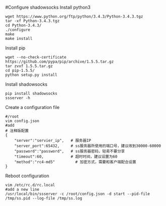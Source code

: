 #Configure shadowsocks
Install python3
```
wget https://www.python.org/ftp/python/3.4.3/Python-3.4.3.tgz
tar -xf Python-3.4.3.tgz 
cd Python-3.4.3/
./configure
make
make install
```
Install pip
```
wget --no-check-certificate https://github.com/pypa/pip/archive/1.5.5.tar.gz
tar zvxf 1.5.5.tar.gz    
cd pip-1.5.5/
python setup.py install
```
Install shadowsocks
```
pip install shadowsocks
ssserver -h
```
Create a configuration file
```
#/root
vim config.json
#add
# 注释版配置
{
    "server":"servier_ip",   # 服务器IP
    "server_port":65432,     # ss服务器所使用的端口号，建议改到30000-60000
    "password":"password",   # ss服务器密码，轻易不要分享
    "timeout":60,            # 超时时间，建议设置为60
    "method":"rc4-md5"         # 加密方式，需要和客户端配合设置
}
```
Reboot configuration
```
vim /etc/rc.d/rc.local
#add a new line
/usr/local/bin/ssserver -c /root/config.json -d start --pid-file /tmp/ss.pid --log-file /tmp/ss.log
```
